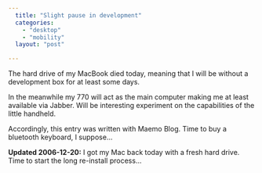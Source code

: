```yaml
---
  title: "Slight pause in development"
  categories: 
    - "desktop"
    - "mobility"
  layout: "post"

---
```

<p>
 The hard drive of my MacBook died today, meaning that I will be without a development box for at least some days.
</p>
<p>
 
</p>
<p>
 In the meanwhile my 770 will act as the main computer making me at least available via Jabber. Will be interesting experiment on the capabilities of the little handheld.
</p>
<p>
 
</p>
<p>
 Accordingly, this entry was written with Maemo Blog. Time to buy a bluetooth keyboard, I suppose...
</p>

<p>
<strong>Updated 2006-12-20:</strong> I got my Mac back today with a fresh hard drive. Time to start the long re-install process...
</p>
